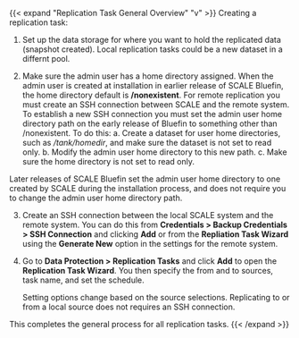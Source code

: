 ---
---

{{< expand "Replication Task General Overview" "v" >}}
Creating a replication task:

1. Set up the data storage for where you want to hold the replicated data (snapshot created). Local replication tasks could be a new dataset in a differnt pool.

2. Make sure the admin user has a home directory assigned. 
   When the admin user is created at installation in earlier release of SCALE Bluefin, the home directory default is **/nonexistent**. 
   For remote replication you must create an SSH connection between SCALE and the remote system. 
   To establish a new SSH connection you must set the admin user home directory path on the early release of Bluefin to something other than /nonexistent. 
   To do this:
   a. Create a dataset for user home directories, such as */tank/homedir*, and make sure the dataset is not set to read only.
   b. Modify the admin user home directory to this new path. 
   c. Make sure the home directory is not set to read only. 

  Later releases of SCALE Bluefin set the admin user home directory to one created by SCALE during the installation process, and does not require you to change the admin user home directory path.

3. Create an SSH connection between the local SCALE system and the remote system. 
   You can do this from **Credentials > Backup Credentials > SSH Connection** and clicking **Add** or from the **Repliation Task Wizard** using the **Generate New** option in the settings for the remote system.

4. Go to **Data Protection > Replication Tasks** and click **Add** to open the **Replication Task Wizard**. 
   You then specify the from and to sources, task name, and set the schedule.
  
   Setting options change based on the source selections. Replicating to or from a local source does not requires an SSH connection.
   
This completes the general process for all replication tasks.
{{< /expand >}}